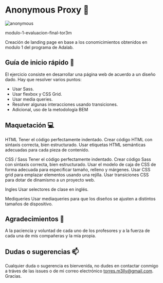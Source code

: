 
# Anonymous Proxy 👋

![anonymous](https://user-images.githubusercontent.com/81690198/138904427-dbd5e64b-9d16-4e94-9091-c4a3f9433d54.png)


modulo-1-evaluacion-final-tor3m

Creación de landing page en base a los conomicimientos obtenidos en modulo 1 del programa de Adalab.

## Guía de inicio rápido 🔨

El ejercicio consiste en desarrollar una página web de acuerdo a un diseño dado. Hay que resolver varios puntos:

- Usar Sass.
- Usar flexbox y CSS Grid.
- Usar media queries.
- Resolver algunas interacciones usando transiciones.
- Adicional, uso de la metodología BEM
 
## Maquetación 💻

HTML
Tener el código perfectamente indentado.
Crear código HTML con sintaxis correcta, bien estructurado.
Usar etiquetas HTML semánticas adecuadas para cada pieza de contenido.

CSS / Sass
Tener el código perfectamente indentado.
Crear código Sass con sintaxis correcta, bien estructurado.
Usar el modelo de caja de CSS de forma adecuada para especificar tamaño, relleno y márgenes.
Usar CSS grid para emplazar elementos usando una rejilla.
Usar transiciones CSS para dotar de dinamismo a un proyecto web.

Ingles
Usar selectores de clase en inglés.

Mediqueries
Usar mediaqueries para que los diseños se ajusten a distintos tamaños de dispositivo.

## Agradecimientos 🥰

A la paciencia y voluntad de cada uno de los profesores y a la fuerza de cada una de mis compañeras y la mía propia.

## Dudas o sugerencias 📫

Cualquier duda o sugerencia es bienvenida, no dudes en contactar conmigo a tráves de las issues o de mi correo electrónico torres.m3lly@gmail.com. Gracias.

